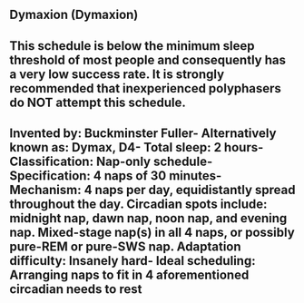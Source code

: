 Dymaxion (Dymaxion)
-----------------------------------------------
This schedule is below the minimum sleep threshold of most people and consequently has a very low success rate.  It is strongly recommended that inexperienced polyphasers do NOT attempt this schedule.
-----------------------------------------------
**Invented by**: Buckminster Fuller- 
**Alternatively known as**: Dymax, D4- 
**Total sleep**: 2 hours- 
**Classification**: Nap-only schedule- 
**Specification**: 4 naps of 30 minutes- 
**Mechanism**: 4 naps per day, equidistantly spread throughout the day. Circadian spots include: midnight nap, dawn nap, noon nap, and evening nap. Mixed-stage nap(s) in all 4 naps, or possibly pure-REM or pure-SWS nap.
**Adaptation difficulty**: Insanely hard- 
**Ideal scheduling**: Arranging naps to fit in 4 aforementioned circadian needs to rest
-----------------------------------------------